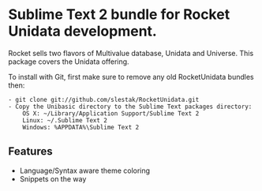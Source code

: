 # Sublime Text 2 bundle for Rocket Unidata development.

Rocket sells two flavors of Multivalue database, Unidata and Universe.
This package covers the Unidata offering.

To install with Git, first make sure to remove any old RocketUnidata bundles then:

    - git clone git://github.com/slestak/RocketUnidata.git
    - Copy the Unibasic directory to the Sublime Text packages directory:
        OS X: ~/Library/Application Support/Sublime Text 2
        Linux: ~/.Sublime Text 2
        Windows: %APPDATA%\Sublime Text 2

## Features

* Language/Syntax aware theme coloring
* Snippets on the way
